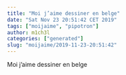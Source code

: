```yaml
---
title: "Moi j’aime dessiner en belge"
date: "Sat Nov 23 20:51:42 CET 2019"
tags: ["moijaime", "pipotron"]
author: m1ch3l
categories: ["generated"]
slug: "moijaime/2019-11-23-20:51:42"
---
```


Moi j’aime dessiner en belge
